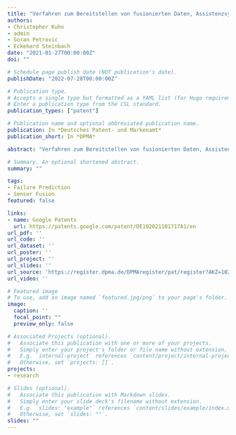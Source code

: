 ```yaml
---
title: "Verfahren zum Bereitstellen von fusionierten Daten, Assistenzsystem und Kraftfahrzeug"
authors:
- Christopher Kuhn
- admin
- Goran Petrovic
- Eckehard Steinbach
date: "2021-01-27T00:00:00Z"
doi: ""

# Schedule page publish date (NOT publication's date).
publishDate: "2022-07-28T00:00:00Z"

# Publication type.
# Accepts a single type but formatted as a YAML list (for Hugo requirements).
# Enter a publication type from the CSL standard.
publication_types: ["patent"]

# Publication name and optional abbreviated publication name.
publication: In *Deutsches Patent- und Markenamt*
publication_short: In *DPMA*

abstract: "Verfahren zum Bereitstellen von fusionierten Daten, Assistenzsystem und Kraftfahrzeug"

# Summary. An optional shortened abstract.
summary: ""

tags:
- Failure Prediction
- Sensor Fusion
featured: false

links:
- name: Google Patents
  url: https://patents.google.com/patent/DE102021101717A1/en
url_pdf: ''
url_code: ''
url_dataset: ''
url_poster: ''
url_project: ''
url_slides: ''
url_source: 'https://register.dpma.de/DPMAregister/pat/register?AKZ=1020211017173'
url_video: ''

# Featured image
# To use, add an image named `featured.jpg/png` to your page's folder.
image:
  caption: ''
  focal_point: ""
  preview_only: false

# Associated Projects (optional).
#   Associate this publication with one or more of your projects.
#   Simply enter your project's folder or file name without extension.
#   E.g. `internal-project` references `content/project/internal-project/index.md`.
#   Otherwise, set `projects: []`.
projects:
- research

# Slides (optional).
#   Associate this publication with Markdown slides.
#   Simply enter your slide deck's filename without extension.
#   E.g. `slides: "example"` references `content/slides/example/index.md`.
#   Otherwise, set `slides: ""`.
slides: ""
---
```

